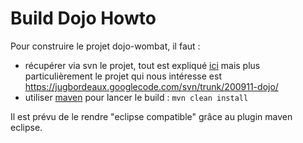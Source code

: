 # Build Dojo Howto #

Pour construire le projet dojo-wombat, il faut :
  * récupérer via svn le projet, tout est expliqué [ici](http://code.google.com/p/jugbordeaux/source/checkout) mais plus particulièrement le projet qui nous intéresse est https://jugbordeaux.googlecode.com/svn/trunk/200911-dojo/
  * utiliser [maven](http://maven.apache.org) pour lancer le build :
` mvn clean install `

Il est prévu de le rendre "eclipse compatible" grâce au plugin maven eclipse.